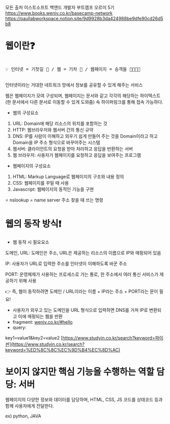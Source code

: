 모든 출처
이스트소프트 백엔드 개발자 부트캠프 오르미 5기 
https://www.books.weniv.co.kr/basecamp-network
https://paullabworkspace.notion.site/9d9928b3da424988be9dfe90cd26d5b8

# 웹이란❓

<pre>
<aside>
💡 인터넷 = 기찻길 🚉 / 웹 = 기차 🚄 / 웹페이지 = 승객들 👨‍👩‍👧‍👦

</aside></pre>

인터넷이라는 거대한 네트워크 망에서 정보를 공유할 수 있게 해주는 서비스

웹은 웹페이지가 모여 구성되며, 웹페이지는 문서와 같고 각각의 해당하는 하이텍스트(한 문서에서 다른 문서로 이동할 수 있게 도와줌) 속 하이퍼링크를 통해 접속 가능하다.

- 웹의 구성요소
1. URL: Domain에 해당 리소스의 위치를 포함하는 것
2. HTTP: 웹브라우저와 웹서버 간의 통신 규약
3. DNS: IP를 사람이 이해하고 외우기 쉽게 만들어 주는 것을 Domain이라고 하고 Domain을  IP 주소 형식으로 바꾸어주는 시스템
4. 웹서버: 클라이언트의 요청을 받아 처리하고 응답을 반환하는 서버
5. 웹 브라우저: 사용자가 웹페이지를 요청하고 응답을 보여주는 프로그램

- 웹페이지의 구성요소
1. HTML: Markup Language로 웹페이지의 구조와 내용 정의
2. CSS: 웹페이지를 꾸밀 때 사용
3. Javascript: 웹페이지의 동적인 기능을 구현

⭐ nslookup = name server 주소 찾을 때 쓰는 명령

# 웹의 동작 방식❗

- 웹 동작 시 필요요소

도메인, URL: 도메인은 주소, URL은 제공하는 리소스의 이름으로 IP와 매핑되어 있음

IP: 사용자가 URL로 입력한 주소를 인터넷이 이해하도록 바꾼 주소

PORT:  운영체제가 사용하는 프로세스로 가는 통로, 한 주소에서 여러 통신 서비스가 제공하기 위해 사용

👉 즉, 웹이 동작하려면 도메인 / URL이라는 이름 + IP라는 주소 + PORT라는 문이 필요!

- 사용자가 외우고 있는 도메인을  URL 형식으로 입력하면 DNS를 거쳐 IP로 변환되고 이에 매핑되는 웹을 반환
- fragment: [weniv.co.kr/#hello](http://weniv.co.kr/#hello)
- query:

key1=value1&key2=value2
[https://www.studyin.co.kr/search?keyword=파이썬](https://www.studyin.co.kr/search?keyword=%ED%8C%8C%EC%9D%B4%EC%8D%AC)

# 보이지 않지만 **핵심 기능**을 수행하는 역할 담당: 서버

웹페이지의 다양한 정보와 데이터를 담당하며, HTML, CSS, JS 코드를 상태코드 등과 함께 사용자에게 전달한다.

ex) python, JAVA